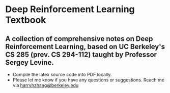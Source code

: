 # Deep Reinforcement Learning Textbook
## A collection of comprehensive notes on Deep Reinforcement Learning, based on UC Berkeley's CS 285 (prev. CS 294-112) taught by Professor Sergey Levine.
* Compile the latex source code into PDF locally.
* Please let me know if you have any questions or suggestions. Reach me via <harryhzhang@berkeley.edu>
